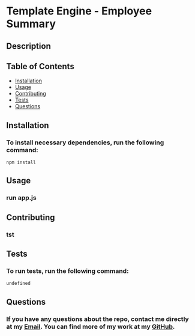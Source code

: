 # **Template Engine - Employee Summary**

## Description
### 
## Table of Contents
- [Installation](#installation)
- [Usage](#usage)
- [Contributing](#contributing)
- [Tests](#tests)
- [Questions](#questions)
## Installation
### To install necessary dependencies, run the following command: 
```
npm install
```
## Usage
### run app.js
## Contributing
### tst

## Tests
### To run tests, run the following command: 
 ``` 
undefined
 ```
## Questions
### If you have any questions about the repo, contact me directly at my [Email](mailto:tset). You can find more of my work at my [GitHub](https://github.com/tse).
